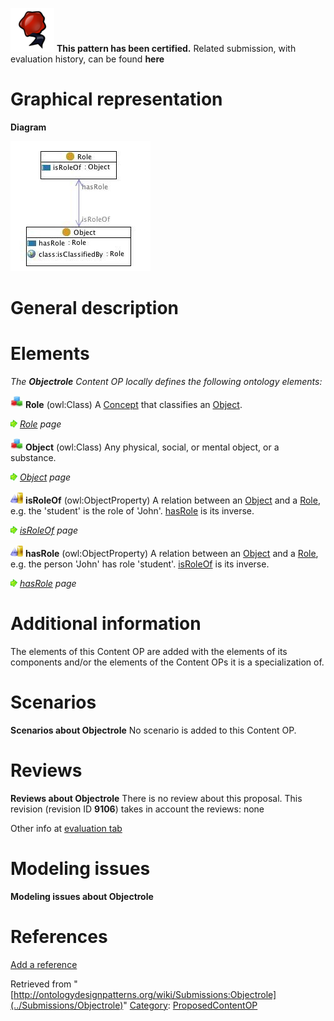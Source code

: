 [![](../images/thumb/b/b5/Certified.png/70px-Certified.png)](../Image/Certified.png "Certified.png") __This pattern has been certified.__
Related submission, with evaluation history, can be found __here__





#  Graphical representation


__Diagram__




[![Image:objectrole.jpg](../images/a/a4/Objectrole.jpg)](../Image/Objectrole.jpg "Image:objectrole.jpg")




#  General description


  




#  Elements


_The __Objectrole__ Content OP locally defines the following ontology elements:_




[![Class](../images/thumb/2/27/Class.gif/20px-Class.gif)](../Image/Class.gif "Class") __Role__ (owl:Class) A  [Concept](../Submissions/Classification/Concept "Submissions:Classification/Concept") that classifies an  [Object](../Submissions/Objectrole/Object "Submissions:Objectrole/Object"). 



 [![](../images/thumb/8/87/ArrowRight.gif/11px-ArrowRight.gif)](../Image/ArrowRight.gif "ArrowRight.gif") _[Role](../Submissions/Objectrole/Role "Submissions:Objectrole/Role") page_

[![Class](../images/thumb/2/27/Class.gif/20px-Class.gif)](../Image/Class.gif "Class") __Object__ (owl:Class) Any physical, social, or mental object, or a substance. 



 [![](../images/thumb/8/87/ArrowRight.gif/11px-ArrowRight.gif)](../Image/ArrowRight.gif "ArrowRight.gif") _[Object](../Submissions/Objectrole/Object "Submissions:Objectrole/Object") page_

[![ObjectProperty](../images/thumb/c/c3/ObjectProperty.gif/20px-ObjectProperty.gif)](../Image/ObjectProperty.gif "ObjectProperty") __isRoleOf__ (owl:ObjectProperty) A relation between an  [Object](../Submissions/Objectrole/Object "Submissions:Objectrole/Object") and a  [Role](../Submissions/Objectrole/Role "Submissions:Objectrole/Role"), e.g. the 'student' is the role of 'John'.  [hasRole](../Submissions/Objectrole/hasRole "Submissions:Objectrole/hasRole") is its inverse. 



 [![](../images/thumb/8/87/ArrowRight.gif/11px-ArrowRight.gif)](../Image/ArrowRight.gif "ArrowRight.gif") _[isRoleOf](../Submissions/Objectrole/isRoleOf "Submissions:Objectrole/isRoleOf") page_

[![ObjectProperty](../images/thumb/c/c3/ObjectProperty.gif/20px-ObjectProperty.gif)](../Image/ObjectProperty.gif "ObjectProperty") __hasRole__ (owl:ObjectProperty) A relation between an  [Object](../Submissions/Objectrole/Object "Submissions:Objectrole/Object") and a  [Role](../Submissions/Objectrole/Role "Submissions:Objectrole/Role"), e.g. the person 'John' has role 'student'.  [isRoleOf](../Submissions/Objectrole/isRoleOf "Submissions:Objectrole/isRoleOf") is its inverse. 



 [![](../images/thumb/8/87/ArrowRight.gif/11px-ArrowRight.gif)](../Image/ArrowRight.gif "ArrowRight.gif") _[hasRole](../Submissions/Objectrole/hasRole "Submissions:Objectrole/hasRole") page_
#  Additional information


The elements of this Content OP are added with the elements of its components and/or the elements of the Content OPs it is a specialization of.



#  Scenarios



__Scenarios about Objectrole__
No scenario is added to this Content OP.




#  Reviews



__Reviews about Objectrole__
There is no review about this proposal.
This revision (revision ID __9106__) takes in account the reviews: none


Other info at [evaluation tab](http://ontologydesignpatterns.org/wiki/index.php?title=Submissions:Objectrole&action=evaluation "http://ontologydesignpatterns.org/wiki/index.php?title=Submissions:Objectrole&action=evaluation")




  




#  Modeling issues



__Modeling issues about Objectrole__

  




#  References


[Add a reference](index.php@title=Odp%253AAdd_reference&subject=../Submissions/Objectrole "http://ontologydesignpatterns.org/wiki/index.php?title=Odp:Add_reference&subject=Submissions%3AObjectrole")


  






Retrieved from "[http://ontologydesignpatterns.org/wiki/Submissions:Objectrole](../Submissions/Objectrole)"
 [Category](http://ontologydesignpatterns.org/wiki/Special:Categories "Special:Categories"): [ProposedContentOP](../Category/ProposedContentOP "Category:ProposedContentOP")